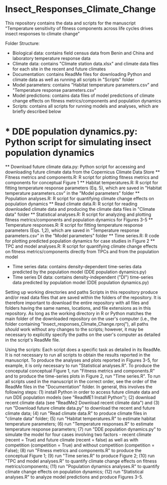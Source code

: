 # Insect_Responses_Climate_Change
This repository contains the data and scripts for the manuscript "Temperature sensitivity of fitness components across life cycles drives insect responses to climate change"

Folder Structure:
* Biological data: contains field census data from Benin and China and laboratory temperature response data
* Climate data: contains "Climate station data.xlsx" and climate data files for each site in the recent and future climates
* Documentation: contains ReadMe files for downloading Python and climate data as well as running all scripts in "Scripts" folder
* Model parameters: contains "Habitat temperature parameters.csv" and "Temperature response parameters.csv"
* Model predictions: contains data files of model predictions of climate change effects on fitness metrics/components and population dynamics
* Scripts: contains all scripts for running models and analyses, which are briefly described below
# * DDE population dynamics.py: Python script for simulating insect population dynamics
** Download future climate data.py: Python script for accessing and downloading future climate data from the Copernicus Climate Data Store
** Fitness metrics and components.R: R script for plotting fitness metrics and components for conceptual Figure 1
** Habitat temperatures.R: R script for fitting temperature response parameters (Eq. 5), which are saved in "Habitat temperature parameters.csv" in the "Model parameters" folder
** Population analyses.R: R script for quantifying climate change effects on population dynamics
** Read climate data.R: R script for reading downloaded climate data and producing the climate data files in "Climate data" folder
** Statistical analyses.R: R script for analyzing and plotting fitness metrics/components and population dynamics for Figures 3-5
** Temperature responses.R: R script for fitting temperature response parameters (Eqs. 1,2), which are saved in "Temperature response parameters.csv" in the "Model parameters" folder
** Time series.R: R code for plotting predicted population dynamics for case studies in Figure 2
** TPC and model analyses.R: R script for quantifying climate change effects on fitness metrics/components directly from TPCs and from the population model
* Time series data: contains density-dependent time-series data predicted by the population model (DDE population dynamics.py)
* Time series DI data: contains density-independent ("DI") time-series data predicted by population model (DDE population dynamics.py)

Setting up working directories and paths
Scripts in this repository produce and/or read data files that are saved within the folders of the repository. It is therefore important to download the entire repository with all files and folders having the same names, locations, and file extensions as in this repository. As long as the working directory in R or Python matches the main folder of the downloaded repository on the user's computer (i.e., the folder containing "Insect_responses_Climate_Change.rproj"), all paths _should_ work without any changes to the scripts; however, it may be necessary to explicitly specify the paths on the user's computer as detailed in the script's ReadMe file. 

Using the scripts:
Each script does a specific task as detailed in its ReadMe. It is not necessary to run all scripts to obtain the results reported in the manuscript. To produce the analyses and plots reported in Figures 3-5, for example, it is only necessary to run "Statistical analyses.R". To produce the conceputal conceptual Figure 1, run "Fitness metrics and components.R" and to produce the time-series plots in Figure 2, run "Time series.R". To run all scripts used in the manuscript in the correct order, see the order of the ReadMe files in the "Documentation" folder. In general, this involves the following steps: (1) install Python in order to access future climate data and run DDE population models (see "ReadME1 Install Python"); (2) download recent climate data (see "ReadMe2 Download recent climate data") and (3) run "Download future climate data.py" to download the recent and future climate data; (4) run "Read climate data.R" to produce climate files in "climate data" folder; (5) run "Habitat temperatures.R" to estimate habitat temperature parameters; (6) run "Temperature responses.R" to estimate temperature response parameters; (7) run "DDE population dynamics.py" to simulate the model for four cases involving two factors - recent climate (recent = True) and future climate (recent = false) as well as with competition (competition = True) and without competition (competition = False); (8) run "Fitness metrics and components.R" to produce the conceptual Figure 1; (9) run "Time series.R" to produce Figure 2; (10) run "TPC and model analyses.R" to quantify climate change effects on fitness metrics/components; (11) run "Population dynamics analyses.R" to quantify climate change effects on population dynamics; (12) run "Statistical analyses.R" to analyze model predictions and produce Figures 3-5.
